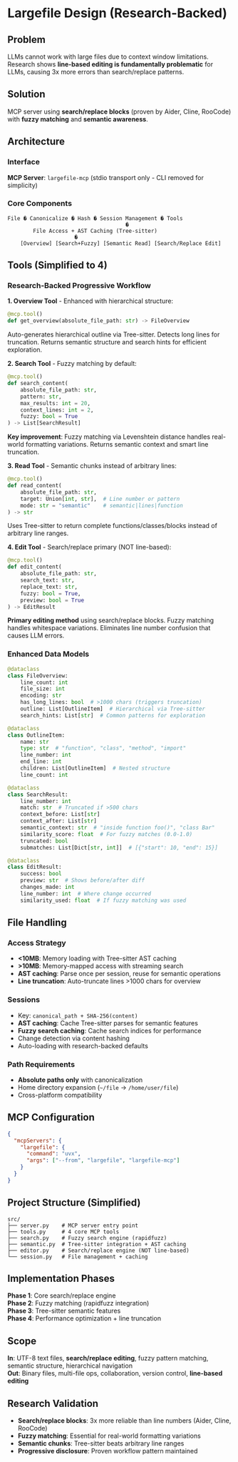 # Largefile Design (Research-Backed)

## Problem

LLMs cannot work with large files due to context window limitations. Research shows **line-based editing is fundamentally problematic** for LLMs, causing 3x more errors than search/replace patterns.

## Solution

MCP server using **search/replace blocks** (proven by Aider, Cline, RooCode) with **fuzzy matching** and **semantic awareness**.

## Architecture

### Interface

**MCP Server**: `largefile-mcp` (stdio transport only - CLI removed for simplicity)

### Core Components

```
File � Canonicalize � Hash � Session Management � Tools
                                     �
        File Access + AST Caching (Tree-sitter)
                     �
    [Overview] [Search+Fuzzy] [Semantic Read] [Search/Replace Edit]
```

## Tools (Simplified to 4)

### Research-Backed Progressive Workflow

**1. Overview Tool** - Enhanced with hierarchical structure:
```python
@mcp.tool()
def get_overview(absolute_file_path: str) -> FileOverview
```
Auto-generates hierarchical outline via Tree-sitter. Detects long lines for truncation. Returns semantic structure and search hints for efficient exploration.

**2. Search Tool** - Fuzzy matching by default:
```python
@mcp.tool()
def search_content(
    absolute_file_path: str, 
    pattern: str, 
    max_results: int = 20, 
    context_lines: int = 2,
    fuzzy: bool = True
) -> List[SearchResult]
```
**Key improvement**: Fuzzy matching via Levenshtein distance handles real-world formatting variations. Returns semantic context and smart line truncation.

**3. Read Tool** - Semantic chunks instead of arbitrary lines:
```python
@mcp.tool()
def read_content(
    absolute_file_path: str,
    target: Union[int, str],  # Line number or pattern
    mode: str = "semantic"    # semantic|lines|function
) -> str
```
Uses Tree-sitter to return complete functions/classes/blocks instead of arbitrary line ranges.

**4. Edit Tool** - Search/replace primary (NOT line-based):
```python
@mcp.tool()
def edit_content(
    absolute_file_path: str,
    search_text: str,
    replace_text: str,
    fuzzy: bool = True,
    preview: bool = True
) -> EditResult
```
**Primary editing method** using search/replace blocks. Fuzzy matching handles whitespace variations. Eliminates line number confusion that causes LLM errors.

### Enhanced Data Models

```python
@dataclass
class FileOverview:
    line_count: int
    file_size: int
    encoding: str
    has_long_lines: bool  # >1000 chars (triggers truncation)
    outline: List[OutlineItem]  # Hierarchical via Tree-sitter
    search_hints: List[str]  # Common patterns for exploration

@dataclass
class OutlineItem:
    name: str
    type: str  # "function", "class", "method", "import"
    line_number: int
    end_line: int
    children: List[OutlineItem]  # Nested structure
    line_count: int

@dataclass
class SearchResult:
    line_number: int
    match: str  # Truncated if >500 chars
    context_before: List[str]
    context_after: List[str]
    semantic_context: str  # "inside function foo()", "class Bar"
    similarity_score: float  # For fuzzy matches (0.0-1.0)
    truncated: bool
    submatches: List[Dict[str, int]]  # [{"start": 10, "end": 15}]

@dataclass
class EditResult:
    success: bool
    preview: str  # Shows before/after diff
    changes_made: int
    line_number: int  # Where change occurred
    similarity_used: float  # If fuzzy matching was used
```

## File Handling

### Access Strategy
- **<10MB**: Memory loading with Tree-sitter AST caching
- **>10MB**: Memory-mapped access with streaming search
- **AST caching**: Parse once per session, reuse for semantic operations
- **Line truncation**: Auto-truncate lines >1000 chars for overview

### Sessions  
- Key: `canonical_path + SHA-256(content)`
- **AST caching**: Cache Tree-sitter parses for semantic features
- **Fuzzy search caching**: Cache search indices for performance
- Change detection via content hashing
- Auto-loading with research-backed defaults

### Path Requirements
- **Absolute paths only** with canonicalization
- Home directory expansion (`~/file` → `/home/user/file`)
- Cross-platform compatibility

## MCP Configuration

```json
{
  "mcpServers": {
    "largefile": {
      "command": "uvx",
      "args": ["--from", "largefile", "largefile-mcp"]
    }
  }
}
```

## Project Structure (Simplified)

```
src/
├── server.py    # MCP server entry point
├── tools.py     # 4 core MCP tools
├── search.py    # Fuzzy search engine (rapidfuzz)
├── semantic.py  # Tree-sitter integration + AST caching
├── editor.py    # Search/replace engine (NOT line-based)
└── session.py   # File management + caching
```

## Implementation Phases

**Phase 1**: Core search/replace engine  
**Phase 2**: Fuzzy matching (rapidfuzz integration)  
**Phase 3**: Tree-sitter semantic features  
**Phase 4**: Performance optimization + line truncation

## Scope

**In**: UTF-8 text files, **search/replace editing**, fuzzy pattern matching, semantic structure, hierarchical navigation  
**Out**: Binary files, multi-file ops, collaboration, version control, **line-based editing**

## Research Validation

- **Search/replace blocks**: 3x more reliable than line numbers (Aider, Cline, RooCode)
- **Fuzzy matching**: Essential for real-world formatting variations  
- **Semantic chunks**: Tree-sitter beats arbitrary line ranges
- **Progressive disclosure**: Proven workflow pattern maintained